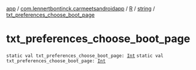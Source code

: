 [app](../../../index.md) / [com.lennertbontinck.carmeetsandroidapp](../../index.md) / [R](../index.md) / [string](index.md) / [txt_preferences_choose_boot_page](./txt_preferences_choose_boot_page.md)

# txt_preferences_choose_boot_page

`static val txt_preferences_choose_boot_page: `[`Int`](https://kotlinlang.org/api/latest/jvm/stdlib/kotlin/-int/index.html)
`static val txt_preferences_choose_boot_page: `[`Int`](https://kotlinlang.org/api/latest/jvm/stdlib/kotlin/-int/index.html)